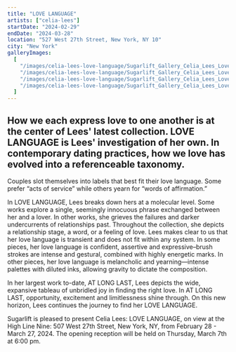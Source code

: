 ```yaml
---
title: "LOVE LANGUAGE"
artists: ["celia-lees"]
startDate: "2024-02-29"
endDate: "2024-03-28"
location: "527 West 27th Street, New York, NY 10"
city: "New York"
galleryImages:
  [
    "/images/celia-lees-love-language/Sugarlift_Gallery_Celia_Lees_Love_Language_2024_1_2321f22bdb.jpg",
    "/images/celia-lees-love-language/Sugarlift_Gallery_Celia_Lees_Love_Language_2024_4_79db4788c0.jpg",
    "/images/celia-lees-love-language/Sugarlift_Gallery_Celia_Lees_Love_Language_2024_5_44311f4565.jpg",
    "/images/celia-lees-love-language/Sugarlift_Gallery_Celia_Lees_Love_Language_2024_6_0852c3b5ef.jpg",
  ]
---
```


## How we each express love to one another is at the center of Lees' latest collection. LOVE LANGUAGE is Lees' investigation of her own. In contemporary dating practices, how we love has evolved into a referenceable taxonomy.

Couples slot themselves into labels that best fit their love language. Some prefer “acts of service” while others yearn for “words of affirmation.”

In LOVE LANGUAGE, Lees breaks down hers at a molecular level. Some works explore a single, seemingly innocuous phrase exchanged between her and a lover. In other works, she grieves the failures and darker undercurrents of relationships past. Throughout the collection, she depicts a relationship stage, a word, or a feeling of love. Lees makes clear to us that her love language is transient and does not fit within any system. In some pieces, her love language is confident, assertive and expressive–brush strokes are intense and gestural, combined with highly energetic marks. In other pieces, her love language is melancholic and yearning—intense palettes with diluted inks, allowing gravity to dictate the composition.

In her largest work to-date, AT LONG LAST, Lees depicts the wide, expansive tableau of unbridled joy in finding the right love. In AT LONG LAST, opportunity, excitement and limitlessness shine through. On this new horizon, Lees continues the journey to find her LOVE LANGUAGE.

Sugarlift is pleased to present Celia Lees: LOVE LANGUAGE, on view at the High Line Nine: 507 West 27th Street, New York, NY, from February 28 - March 27, 2024. The opening reception will be held on Thursday, March 7th at 6:00 pm.
